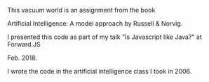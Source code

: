 This vacuum world is an assignment from the book

Artificial Intelligence: A model approach by Russell & Norvig.

I presented this code as part of my talk "Is Javascript like Java?" at Forward.JS

Feb. 2018.

I wrote the code in the artificial intelligence class I took in 2006.
